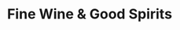 ---
title: "Fine Wine & Good Spirits"
url: /orchard-park/fine-wine-und-good-spirits-amelia-drive/
shop: Spirituosen
---